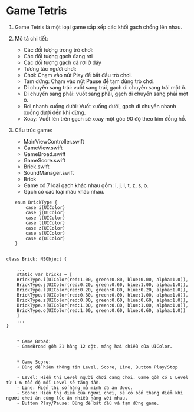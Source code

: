 #  Game Tetris
1. Game Tetris là một loại game sắp xếp các khối gạch chồng lên nhau.
2. Mô tả chi tiết:
    * Các đối tượng trong trò chơi:
    - Các đối tượng gạch đang rơi
    - Các đối tượng gạch đã rơi ở đáy

    * Tương tác người chơi:
    - Chơi: Chạm vào nút Play để bắt đầu trò chơi.
    - Tạm dừng: Chạm vào nút Pause để tạm dừng trò chơi.
    - Di chuyển sang trái: vuốt sang trái, gạch di chuyển sang trái một ô.
    - Di chuyển sang phải: vuốt sang phải, gạch di chuyển sang phải một ô.
    - Rơi nhanh xuống dưới: Vuốt xuống dưới, gạch di chuyển nhanh xuống dưới đến khi dừng.
    - Xoay: Vuốt lên trên gạch sẽ xoay một góc 90 độ theo kim đồng hồ.
3. Cấu trúc game:

    + MainViewController.swift
    + GameView.swift
    - GameBroad.swift
    - GameScore.swift
    - Brick.swift
    + SoundManager.swift

    * Brick
    - Game có 7 loại gạch khác nhau gồm: i, j, l, t, z, s, o.
    - Gạch có các loại màu khác nhau.

    ```
    enum BrickType {
        case i(UIColor)
        case j(UIColor)
        case l(UIColor)
        case t(UIColor)
        case z(UIColor)
        case s(UIColor)
        case o(UIColor)
    }  
``` 
```
    class Brick: NSObject {

        ...
        static var bricks = [
        BrickType.i(UIColor(red:1.00, green:0.80, blue:0.00, alpha:1.0)),
        BrickType.j(UIColor(red:0.20, green:0.60, blue:1.00, alpha:1.0)),
        BrickType.l(UIColor(red:0.20, green:0.80, blue:0.20, alpha:1.0)),
        BrickType.t(UIColor(red:0.80, green:0.00, blue:1.00, alpha:1.0)),
        BrickType.z(UIColor(red:0.00, green:0.60, blue:0.60, alpha:1.0)),
        BrickType.s(UIColor(red:1.00, green:0.80, blue:1.00, alpha:1.0)),
        BrickType.o(UIColor(red:1.00, green:0.60, blue:0.60, alpha:1.0))
        ]
        ...    
    }
```

    * Game Broad:
    - GameBroad gồm 21 hàng 12 cột, mảng hai chiều của UIColor.


    * Game Score:
    + Dùng để hiện thông tin Level, Score, Line, Button Play/Stop

    - Level: Hiển thị Level người chơi đang chơi. Game gồm có 6 Level từ 1-6 tốc độ mỗi Level sẽ tăng dần.
    - Line: Hiển thị số hàng mà mình đã ăn được.
    - Score: Hiển thị điểm của người chơi, sẽ có bốn thang điểm khi người chơi ăn cùng lúc ăn nhiều hàng với nhau.
    - Button Play/Pause: Dùng để bắt đầu và tạm dừng game.

